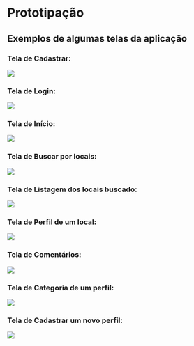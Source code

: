 # Prototipação

## Exemplos de algumas telas da aplicação

### Tela de Cadastrar:

![](prototipacao/CadastrarCliente.png)

### Tela de Login:

![](prototipacao/LoginCliente.png)

### Tela de Início:

![](prototipacao/Inicio.png)

### Tela de Buscar por locais:

![](prototipacao/Buscarporlocais.png)

### Tela de Listagem dos locais buscado:

![](prototipacao/Listagemdoslocaisbuscados.png)

### Tela de Perfil de um local:

![](prototipacao/Perfildelocal.png)

### Tela de Comentários:

![](prototipacao/TeladeComentários.png)

### Tela de Categoria de um perfil:

![](prototipacao/CategoriaPerfildeLocal.png)

### Tela de Cadastrar um novo perfil:

![](prototipacao/CadastrarPerfilAdministrador.jpg)